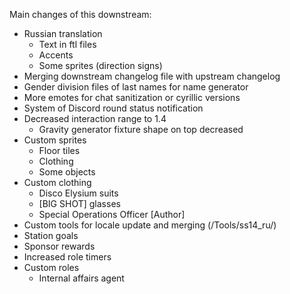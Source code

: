 Main changes of this downstream:
- Russian translation
  * Text in ftl files
  * Accents
  * Some sprites (direction signs)
- Merging downstream changelog file with upstream changelog
- Gender division files of last names for name generator
- More emotes for chat sanitization or cyrillic versions
- System of Discord round status notification
- Decreased interaction range to 1.4
  * Gravity generator fixture shape on top decreased
- Custom sprites
  * Floor tiles
  * Clothing
  * Some objects
- Custom clothing
  * Disco Elysium suits
  * [BIG SHOT] glasses
  * Special Operations Officer [Author]
- Custom tools for locale update and merging (/Tools/ss14_ru/)
- Station goals
- Sponsor rewards
- Increased role timers
- Custom roles
  * Internal affairs agent

